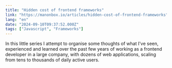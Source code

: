 ```yaml
---
title: "Hidden cost of frontend frameworks"
link: "https://manonbox.io/articles/hidden-cost-of-frontend-frameworks"
lang: "en"
date: "2024-09-10T09:37:52.000Z"
tags: ["Javascript", "Frameworks"]
---
```


In this little series I attempt to organise some thoughts of what I've seen, experienced and learned over the past few years of working as a frontend developer in a large company, with dozens of web applications, scaling from tens to thousands of daily active users.